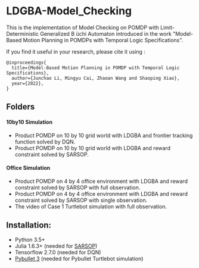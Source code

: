 # LDGBA-Model_Checking
This is the implementation of Model Checking on POMDP with Limit-Deterministic Generalized B ̈uchi Automaton introduced in the work "Model-Based Motion Planning in POMDPs
with Temporal Logic Specifications".

If you find it useful in your research, please cite it using :

```
@inproceedings{
  title={Model-Based Motion Planning in POMDP with Temporal Logic Specifications},
  author={Junchao Li, Mingyu Cai, Zhaoan Wang and Shaoping Xiao},
  year={2022},
}
```
## Folders
#### 10by10 Simulation
  - Product POMDP on 10 by 10 grid world with LDGBA and frontier tracking function solved by DQN.
  - Product POMDP on 10 by 10 grid world with LDGBA and reward constraint solved by SARSOP.
  
#### Office Simulation
  - Product POMDP on 4 by 4 office environment with LDGBA and reward constraint solved by SARSOP with full observation.
  - Product POMDP on 4 by 4 office environment with LDGBA and reward constraint solved by SARSOP with single observation.
  - The video of Case 1 Turtlebot simulation with full observation.
  
## Installation:
  - Python 3.5+
  - Julia 1.6.3+ (needed for [SARSOP](https://github.com/JuliaPOMDP/SARSOP.jl))
  - Tensorflow 2.7.0 (needed for DQN)
  - [Pybullet 3](https://github.com/bulletphysics/bullet3) (needed for Pybullet Turtlebot simulation)
  
